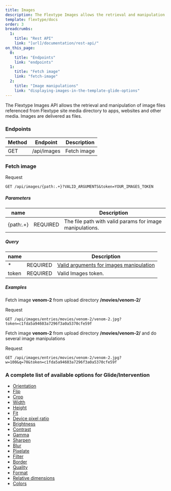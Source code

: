 ```yaml
---
title: Images
description: The Flextype Images allows the retrieval and manipulation of image files referenced from media.
template: flextype/docs
order: 3
breadcrumbs:
  1:
    title: "Rest API"
    link: "[url]/documentation/rest-api/"
on_this_page:
  0:
    title: "Endpoints"
    link: "endpoints"
  1:
    title: "Fetch image"
    link: "fetch-image"
  2:
    title: "Image manipulations"
    link: "displaying-images-in-the-template-glide-options"
---
```


The Flextype Images API allows the retrieval and manipulation of image files referenced from Flextype site media directory to apps, websites and other media. Images are delivered as files.

### <a name="endpoints"></a> Endpoints

<table>
    <thead>
        <tr>
            <th>Method</th>
            <th>Endpoint</th>
            <th>Description</th>
        </tr>
    </thead>
    <tbody>
        <tr>
            <td>GET</td>
            <td>/api/images</td>
            <td>Fetch image</td>
        </tr>
    </tbody>
</table>

### <a name="fetch-image"></a> Fetch image

<div class="file-header">Request</div>

```
GET /api/images/{path:.+}?VALID_ARGUMENTS&token=YOUR_IMAGES_TOKEN
```

##### Parameters

<table>
<thead>
<tr>
<th>name</th>
<th></th>
<th>Description</th>
</tr>
</thead>
<tbody>
<tr>
<td>{path:.+}</td>
<td>REQUIRED</td>
<td>The file path with valid params for image manipulations.</td>
</tr>
</tbody>
</table>

##### Query

<table>
<thead>
<tr>
<th>name</th>
<th></th>
<th>Description</th>
</tr>
</thead>
<tbody>
<tr>
<td>*</td>
<td>REQUIRED</td>
<td><a href="#displaying-images-in-the-template-glide-options">Valid arguments for images manipulation</a></td>
</tr>
<tr>
<td>token</td>
<td>REQUIRED</td>
<td>Valid Images token.</td>
</tr>
</tbody>
</table>

##### Examples

Fetch image **venom-2** from upload directory **/movies/venom-2/**

<div class="file-header">Request</div>

```
GET /api/images/entries/movies/venom-2/venom-2.jpg?token=c1fda5a94603a7296f3a0a5370cfe59f
```

Fetch image **venom-2** from upload directory **/movies/venom-2/** and do several image manipulations

<div class="file-header">Request</div>

```
GET /api/images/entries/movies/venom-2/venom-2.jpg?w=100&q=70&token=c1fda5a94603a7296f3a0a5370cfe59f
```

### <a name="displaying-images-in-the-template-glide-options"></a> A complete list of available options for Glide/Intervention
* [Orientation](./images/glide/orientation)
* [Flip](./images/glide/flip)
* [Crop](./images/glide/crop)
* [Width](./images/glide/width)
* [Height](./images/glide/height)
* [Fit](./images/glide/fit)
* [Device pixel ratio](./images/glide/device-pixel-ratio)
* [Brightness](./images/glide/brightness)
* [Contrast](./images/glide/contrast)
* [Gamma](./images/glide/gamma)
* [Sharpen](./images/glide/sharpen)
* [Blur](./images/glide/blur)
* [Pixelate](./images/glide/pixelate)
* [Filter](./images/glide/filter)
* [Border](./images/glide/border)
* [Quality](./images/glide/quality)
* [Format](./images/glide/format)
* [Relative dimensions](./images/glide/relative-dimensions)
* [Colors](./images/glide/colors)
